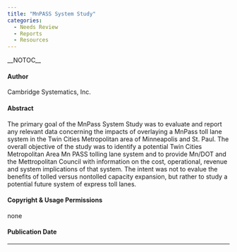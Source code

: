 ```yaml
---
title: "MnPASS System Study"
categories:
  - Needs Review
  - Reports
  - Resources
---
```


\_\_NOTOC\_\_

#### Author

Cambridge Systematics, Inc.

#### Abstract

The primary goal of the MnPass System Study was to evaluate and report any relevant data concerning the impacts of overlaying a MnPass toll lane system in the Twin Cities Metropolitan area of Minneapolis and St. Paul. The overall objective of the study was to identify a potential Twin Cities Metropolitan Area Mn PASS tolling lane system and to provide Mn/DOT and the Mettropolitan Council with information on the cost, operational, revenue and system implications of that system. The intent was not to evalue the benefits of tolled versus nontolled capacity expansion, but rather to study a potential future system of express toll lanes.

#### Copyright & Usage Permissions

none

#### Publication Date

------------------------------------------------------------------------

<comments />


